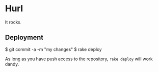 Hurl
====

It rocks.

Deployment
----------

$ git commit -a -m "my changes"
$ rake deploy

As long as you have push access to the repository, `rake deploy`
will work dandy.
